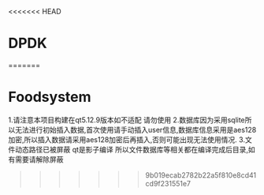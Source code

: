 <<<<<<< HEAD
# DPDK
=======
# Foodsystem
1.请注意本项目构建在qt5.12.9版本如不适配 请勿使用
2.数据库因为采用sqlite所以无法进行初始插入数据,首次使用请手动插入user信息,数据库信息采用是aes128加密,所以插入数据请采用aes128加密后再插入,否则可能出现无法使用情况.
3.文件动态路径已被屏蔽 qt是影子编译 所以文件数据库等相关都在编译完成后目录,如有需要请解除屏蔽


>>>>>>> 9b019ecab2782b22a5f810e8cd41cd9f231551e7
